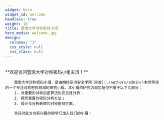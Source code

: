 ```yaml
---
widget: hero
widget_id: welcome
headless: true
weight: 10
title: 暨南大学对称密码小组
hero_media: welcome.jpg
design:
  columns: "1"
  css_style: null
  css_class: null
---
```


<br>
        **欢迎访问暨南大学对称密码小组主页！**
        
        暨南大学对称密码小组，是由网络空间安全学院[宋凌](./authors/admin/)老师带领的一个专注对称密码领域的研究小组。本小组的研究方向包括但不限于以下几部分：
        1. 对重要的对称加密算法的安全性分析；
        2. 探究重要的密码分析方法；
        3. 设计与分析新颖的对称密码方案。
        
        欢迎对此方向有兴趣的同学们加入我们的小组！
